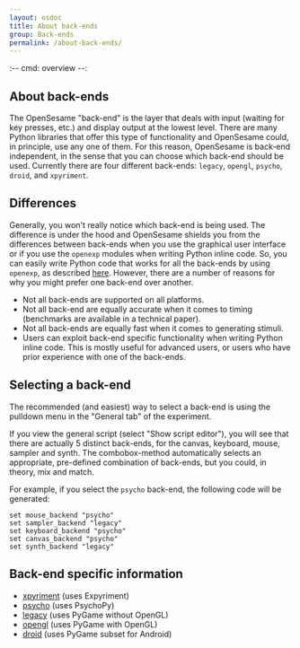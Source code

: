 ```yaml
---
layout: osdoc
title: About back-ends
group: Back-ends
permalink: /about-back-ends/
---
```


:--
cmd: overview
--:

## About back-ends

The OpenSesame "back-end" is the layer that deals with input (waiting for key presses, etc.) and display output at the lowest level. There are many Python libraries that offer this type of functionality and OpenSesame could, in principle, use any one of them. For this reason, OpenSesame is back-end independent, in the sense that you can choose which back-end should be used. Currently there are four different back-ends: `legacy`, `opengl`, `psycho`, `droid`, and `xpyriment`.

## Differences

Generally, you won't really notice which back-end is being used. The difference is under the hood and OpenSesame shields you from the differences between back-ends when you use the graphical user interface or if you use the `openexp` modules when writing Python inline code. So, you can easily write Python code that works for all the back-ends by using `openexp`, as described [here][inline-script]. However, there are a number of reasons for why you might prefer one back-end over another.

- Not all back-ends are supported on all platforms.
- Not all back-end are equally accurate when it comes to timing (benchmarks are available in a technical paper).
- Not all back-ends are equally fast when it comes to generating stimuli.
- Users can exploit back-end specific functionality when writing Python inline code. This is mostly useful for advanced users, or users who have prior experience with one of the back-ends.

## Selecting a back-end

The recommended (and easiest) way to select a back-end is using the pulldown menu in the "General tab" of the experiment.

If you view the general script (select "Show script editor"), you will see that there are actually 5 distinct back-ends, for the canvas, keyboard, mouse, sampler and synth. The combobox-method automatically selects an appropriate, pre-defined combination of back-ends, but you could, in theory, mix and match.

For example, if you select the `psycho` back-end, the following code will be generated:

	set mouse_backend "psycho"
	set sampler_backend "legacy"
	set keyboard_backend "psycho"
	set canvas_backend "psycho"
	set synth_backend "legacy"

## Back-end specific information

- [xpyriment][] (uses Expyriment)
- [psycho][] (uses PsychoPy)
- [legacy][] (uses PyGame without OpenGL)
- [opengl][] (uses PyGame with OpenGL)
- [droid][] (uses PyGame subset for Android)

[inline-script]: /python/about
[legacy]: /back-ends/legacy
[opengl]: /back-ends/opengl
[xpyriment]: /back-ends/xpyriment
[psycho]: /back-ends/psycho
[droid]: /back-ends/droid